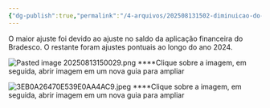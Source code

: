 ```yaml
---
{"dg-publish":true,"permalink":"/4-arquivos/202508131502-diminuicao-do-patrimonio/","dgPassFrontmatter":true,"created":"2025-08-13T15:03:00.669-03:00","updated":"2025-08-13T15:10:27.449-03:00"}
---
```


O maior ajuste foi devido ao ajuste no saldo da aplicação financeira do Bradesco.
O restante foram ajustes pontuais ao longo do ano 2024.

![Pasted image 20250813150029.png](/img/user/4.%20ARQUIVOS/Pasted%20image%2020250813150029.png)
****Clique sobre a imagem, em seguida, abrir imagem em um nova guia para ampliar

![3EB0A26470E539E0AA4AC9.jpeg](/img/user/4.%20ARQUIVOS/3EB0A26470E539E0AA4AC9.jpeg)
****Clique sobre a imagem, em seguida, abrir imagem em um nova guia para ampliar
